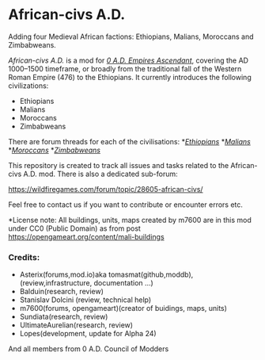 # African-civs A.D.
Adding four Medieval African factions: Ethiopians, Malians, Moroccans and Zimbabweans. 

*African-civs A.D.* is a mod for [*0 A.D. Empires Ascendant*](https://play0ad.com/), covering the AD 1000–1500 timeframe, or broadly from the traditional fall of the Western Roman Empire (476) to the Ethiopians. It currently introduces the following civilizations:
* Ethiopians
* Malians
* Moroccans
* Zimbabweans


There are forum threads for each of the civilisations:
*[*Ethiopians*](https://wildfiregames.com/forum/topic/28294-civ-ethiopians/)
*[*Malians*](https://wildfiregames.com/forum/topic/28138-civ-malians/)
*[*Moroccans*](https://wildfiregames.com/forum/topic/28353-civ-moroccans/)
*[*Zimbabweans*](https://wildfiregames.com/forum/topic/28328-civ-zimbabweans/)

This repository is created to track all issues and tasks related to the African-civs A.D. mod.
There is also a dedicated sub-forum:

https://wildfiregames.com/forum/topic/28605-african-civs/

Feel free to contact us if you want to contribute or encounter errors etc.

*License note: All buildings, units, maps created by m7600 are in this mod under CC0 (Public Domain) as from post https://opengameart.org/content/mali-buildings

### Credits:
* Asterix(forums,mod.io)aka tomasmat(github,moddb), (review,infrastructure, documentation ...)
* Balduin(research, review)
* Stanislav Dolcini (review, technical help)
* m7600(forums, opengameart)(creator of buidings, maps, units)
* Sundiata(research, review)
* UltimateAurelian(research, review)
* Lopes(development, update for Alpha 24)

And all members from 0 A.D. Council of Modders

